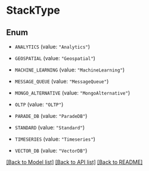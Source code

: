 # StackType

## Enum


* `ANALYTICS` (value: `"Analytics"`)

* `GEOSPATIAL` (value: `"Geospatial"`)

* `MACHINE_LEARNING` (value: `"MachineLearning"`)

* `MESSAGE_QUEUE` (value: `"MessageQueue"`)

* `MONGO_ALTERNATIVE` (value: `"MongoAlternative"`)

* `OLTP` (value: `"OLTP"`)

* `PARADE_DB` (value: `"ParadeDB"`)

* `STANDARD` (value: `"Standard"`)

* `TIMESERIES` (value: `"Timeseries"`)

* `VECTOR_DB` (value: `"VectorDB"`)


[[Back to Model list]](../README.md#documentation-for-models) [[Back to API list]](../README.md#documentation-for-api-endpoints) [[Back to README]](../README.md)


